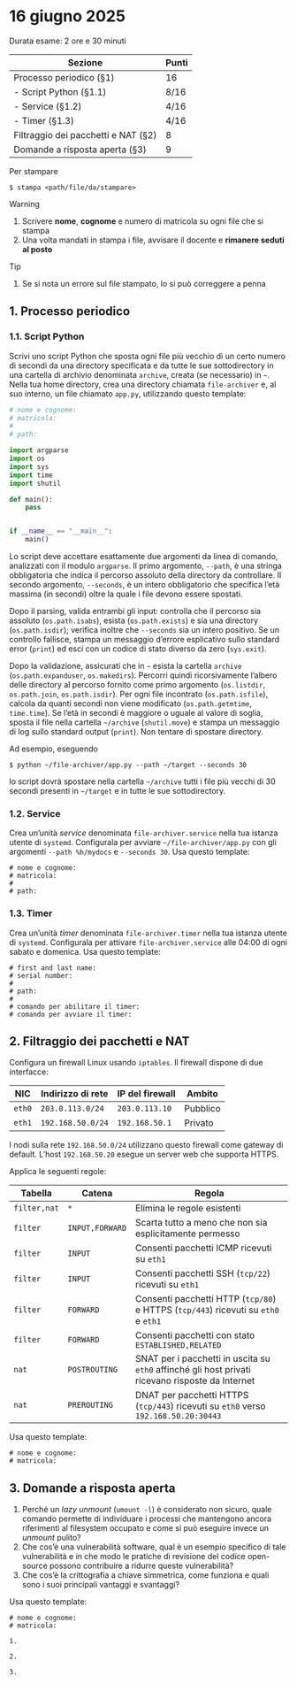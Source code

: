 # 16 giugno 2025

Durata esame: 2 ore e 30 minuti

| Sezione                             | Punti |
| ----------------------------------- | ----- |
| Processo periodico (§1)             | 16    |
| - Script Python (§1.1)              | 8/16  |
| - Service (§1.2)                    | 4/16  |
| - Timer (§1.3)                      | 4/16  |
| Filtraggio dei pacchetti e NAT (§2) | 8     |
| Domande a risposta aperta (§3)      | 9     |

Per stampare

```shell
$ stampa <path/file/da/stampare>
```

> [!warning]
> 1. Scrivere **nome**, **cognome** e numero di matricola su ogni file che si stampa
> 2. Una volta mandati in stampa i file, avvisare il docente e **rimanere seduti al posto**

> [!tip]
> 1. Se si nota un errore sul file stampato, lo si può correggere a penna

## 1. Processo periodico

### 1.1. Script Python

Scrivi uno script Python che sposta ogni file più vecchio di un certo numero di secondi da una directory specificata e da tutte le sue sottodirectory in una cartella di archivio denominata `archive`, creata (se necessario) in `~`. Nella tua home directory, crea una directory chiamata `file-archiver` e, al suo interno, un file chiamato `app.py`, utilizzando questo template:

```python
# nome e cognome:
# matricola:
#
# path: 

import argparse
import os
import sys
import time
import shutil

def main():
    pass


if __name__ == "__main__":
    main()
```

Lo script deve accettare esattamente due argomenti da linea di comando, analizzati con il modulo `argparse`. Il primo argomento, `--path`, è una stringa obbligatoria che indica il percorso assoluto della directory da controllare. Il secondo argomento, `--seconds`, è un intero obbligatorio che specifica l’età massima (in secondi) oltre la quale i file devono essere spostati.

Dopo il parsing, valida entrambi gli input: controlla che il percorso sia assoluto (`os.path.isabs`), esista (`os.path.exists`) e sia una directory (`os.path.isdir`); verifica inoltre che `--seconds` sia un intero positivo. Se un controllo fallisce, stampa un messaggio d’errore esplicativo sullo standard error (`print`) ed esci con un codice di stato diverso da zero (`sys.exit`).

Dopo la validazione, assicurati che in `~` esista la cartella `archive` (`os.path.expanduser`, `os.makedirs`). Percorri quindi ricorsivamente l’albero delle directory al percorso fornito come primo argomento (`os.listdir`, `os.path.join`, `os.path.isdir`). Per ogni file incontrato (`os.path.isfile`), calcola da quanti secondi non viene modificato (`os.path.getmtime`, `time.time`). Se l’età in secondi è maggiore o uguale al valore di soglia, sposta il file nella cartella `~/archive` (`shutil.move`) e stampa un messaggio di log sullo standard output (`print`). Non tentare di spostare directory.

Ad esempio, eseguendo

```shell
$ python ~/file-archiver/app.py --path ~/target --seconds 30
```

lo script dovrà spostare nella cartella `~/archive` tutti i file più vecchi di 30 secondi presenti in `~/target` e in tutte le sue sottodirectory.

### 1.2. Service

Crea un’unità *service* denominata `file-archiver.service` nella tua istanza utente di `systemd`. Configurala per avviare `~/file-archiver/app.py` con gli argomenti `--path %h/mydocs` e `--seconds 30`. Usa questo template:

```
# nome e cognome:
# matricola:
#
# path: 
```

### 1.3. Timer

Crea un’unità *timer* denominata `file-archiver.timer` nella tua istanza utente di `systemd`. Configurala per attivare `file-archiver.service` alle 04:00 di ogni sabato e domenica. Usa questo template:

```
# first and last name:
# serial number:
#
# path: 
#
# comando per abilitare il timer:
# comando per avviare il timer:
```

## 2. Filtraggio dei pacchetti e NAT

Configura un firewall Linux usando `iptables`. Il firewall dispone di due interfacce:

| NIC    | Indirizzo di rete | IP del firewall | Ambito   |
| ------ | ----------------- | --------------- | -------- |
| `eth0` | `203.0.113.0/24`  | `203.0.113.10`  | Pubblico |
| `eth1` | `192.168.50.0/24` | `192.168.50.1`  | Privato  |

I nodi sulla rete `192.168.50.0/24` utilizzano questo firewall come gateway di default. L’host `192.168.50.20` esegue un server web che supporta HTTPS.

Applica le seguenti regole:

| Tabella      | Catena          | Regola                                                                                           |
| ------------ | --------------- | ------------------------------------------------------------------------------------------------ |
| `filter,nat` | `*`             | Elimina le regole esistenti                                                                      |
| `filter`     | `INPUT,FORWARD` | Scarta tutto a meno che non sia esplicitamente permesso                                          |
| `filter`     | `INPUT`         | Consenti pacchetti ICMP ricevuti su `eth1`                                                       |
| `filter`     | `INPUT`         | Consenti pacchetti SSH (`tcp/22`) ricevuti su `eth1`                                             |
| `filter`     | `FORWARD`       | Consenti pacchetti HTTP (`tcp/80`) e HTTPS (`tcp/443`) ricevuti su `eth0` e `eth1`               |
| `filter`     | `FORWARD`       | Consenti pacchetti con stato `ESTABLISHED,RELATED`                                               |
| `nat`        | `POSTROUTING`   | SNAT per i pacchetti in uscita su `eth0` affinché gli host privati ricevano risposte da Internet |
| `nat`        | `PREROUTING`    | DNAT per pacchetti HTTPS (`tcp/443`) ricevuti su `eth0` verso `192.168.50.20:30443`              |

Usa questo template:

```
# nome e cognome:
# matricola:
```

## 3. Domande a risposta aperta

1. Perché un *lazy unmount* (`umount -l`) è considerato non sicuro, quale comando permette di individuare i processi che mantengono ancora riferimenti al filesystem occupato e come si può eseguire invece un *unmount* pulito?
2. Che cos’è una vulnerabilità software, qual è un esempio specifico di tale vulnerabilità e in che modo le pratiche di revisione del codice open-source possono contribuire a ridurre queste vulnerabilità?
3. Che cos’è la crittografia a chiave simmetrica, come funziona e quali sono i suoi principali vantaggi e svantaggi?

Usa questo template:

```
# nome e cognome:
# matricola:

1.

2.

3.
```
